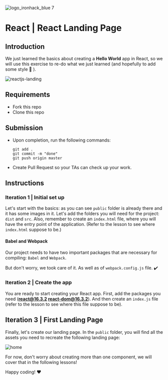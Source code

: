 ![logo_ironhack_blue 7](https://user-images.githubusercontent.com/23629340/40541063-a07a0a8a-601a-11e8-91b5-2f13e4e6b441.png)

# React | React Landing Page

## Introduction

We just learned the basics about creating a **Hello World** app in React, so we will use this exercise to re-do what we just learned (and hopefully to add some style :blossom: ).

![reactjs-landing](https://user-images.githubusercontent.com/23629340/43717301-63db38d2-9987-11e8-81a6-34ea48342663.png)

## Requirements

- Fork this repo
- Clone this repo

## Submission

- Upon completion, run the following commands:

  ```
  git add .
  git commit -m "done"
  git push origin master
  ```

- Create Pull Request so your TAs can check up your work.

## Instructions

### Iteration 1 | Initial set up

Let's start with the basics: as you can see `public` folder is already there and it has some images in it. Let's add the folders you will need for the project: `dist` and `src`. Also, remember to create an `index.html` file, where you will have the entry point of the application. (Refer to the lesson to see where `index.html` suppose to be.)

#### Babel and Webpack

Our project needs to have two important packages that are necessary for compiling: `Babel` and `Webpack`.

But don't worry, we took care of it. As well as of `webpack.config.js` file. :heavy_check_mark:

### Iteration 2 | Create the app

You are ready to start creating your React app. First, add the packages you need (**react@16.3.2 react-dom@16.3.2**). And then create an `index.js` file (refer to the lesson to see where this file suppose to be).

## Iteration 3 | First Landing Page

Finally, let's create our landing page. In the `public` folder, you will find all the assets you need to recreate the following landing page:

![home](https://user-images.githubusercontent.com/23629340/43718926-863a3c7a-998c-11e8-803b-7c9bc87425bb.png)

For now, don't worry about creating more than one component, we will cover that in the following lessons!

Happy coding! :heart:
